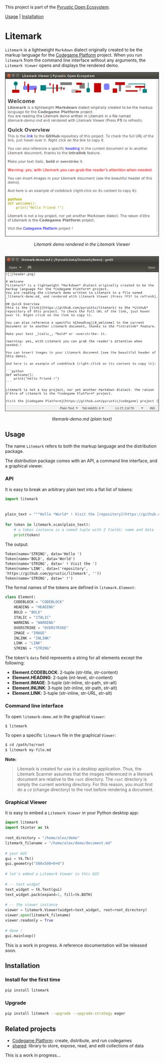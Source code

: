 This project is part of the [Pyrustic Open Ecosystem](https://pyrustic.github.io).

[Usage](#usage) | [Installation](#installation)

# Litemark

`Litemark` is a lightweight `Markdown` dialect originally created to be the markup language for the [Codegame Platform](https://github.com/pyrustic/codegame) project.
When you run `litemark` from the command line interface without any arguments, the `Litemark Viewer` opens and displays the rendered demo.


<div align="center">
    <img src="https://raw.githubusercontent.com/pyrustic/misc/master/media/litemark-rendered.png" alt="Figure" width="680">
    <p align="center">
    <i> Litemark demo rendered in the Litemark Viewer </i>
    </p>
</div>

<br>

<div align="center">
    <img src="https://raw.githubusercontent.com/pyrustic/misc/master/media/litemark-plain-text.png" alt="Figure" width="713">
    <p align="center">
    <i> litemark-demo.md (plain text) </i>
    </p>
</div>

## Usage
The name `Litemark` refers to both the markup language and the distribution package.

The distribution package comes with an API, a command line interface, and a graphical viewer.
### API
It is easy to break an arbitrary plain text into a flat list of tokens:
```python
import litemark


plain_text = """Hello *World* ! Visit the [repository](https://github.com/pyrustic/litemark) !"""

for token in litemark.scan(plain_text):
    # a token instance is a named tuple with 2 fields: name and data 
    print(token)
```
The output:
```
Token(name='STRING', data='Hello ')
Token(name='BOLD', data='World')
Token(name='STRING', data=' ! Visit the ')
Token(name='LINK', data=('repository', 'https://github.com/pyrustic/litemark', ''))
Token(name='STRING', data=' !')
```
The formal names of the tokens are defined in `litemark.Element`:
```python
class Element:
    CODEBLOCK = "CODEBLOCK"
    HEADING = "HEADING"
    BOLD = "BOLD"
    ITALIC = "ITALIC"
    WARNING = "WARNING"
    OVERSTRIKE = "OVERSTRIKE"
    IMAGE = "IMAGE"
    INLINK = "INLINK"
    LINK = "LINK"
    STRING = "STRING"
```
The token's `data` field represents a string for all elements except the following:
- **Element.CODEBLOCK**: 2-tuple (str-title, str-content)
- **Element.HEADING**: 2-tuple (int-level, str-content)
- **Element.IMAGE**: 3-tuple (str-inline, str-path, str-alt)
- **Element.INLINK**: 3-tuple (str-inline, str-path, str-alt)
- **Element.LINK**: 3-tuple (str-inline, str-URL, str-alt)

### Command line interface
To open `litemark-demo.md` in the graphical `Viewer`:
```bash
$ litemark
```

To open a specific `litemark` file in the graphical `Viewer`:
```bash
$ cd /path/to/root
$ litemark my-file.md
```

**Note:**
> Litemark is created for use in a desktop application. Thus, the Litemark Scanner assumes that the images referenced in a litemark document are relative to the `root` directory. The `root` directory is simply the current working directory. For this reason, you must first do a `cd` (change directory) to the root before rendering a document.

### Graphical Viewer
It is easy to embed a `Litemark Viewer` in your Python desktop app:
```python
import litemark
import tkinter as tk

root_directory = "/home/alex/demo"
litemark_filename = "/home/alex/demo/document.md"

# your GUI
gui = tk.Tk()
gui.geometry("500x500+0+0")

# let's embed a Litemark Viewer in this GUI

# -- text widget
text_widget = tk.Text(gui)
text_widget.pack(expand=1, fill=tk.BOTH)

# -- the viewer instance
viewer = litemark.Viewer(widget=text_widget, root=root_directory)
viewer.open(litemark_filename)
viewer.readonly = True

# done !
gui.mainloop()
```

This is a work in progress. A reference documentation will be released soon.

## Installation

### Install for the first time
```bash
pip install litemark
```

### Upgrade
```bash
pip install litemark --upgrade --upgrade-strategy eager
```

## Related projects
- [Codegame Platform](https://github.com/pyrustic/codegame): create, distribute, and run codegames
- [shared](https://github.com/pyrustic/shared): library to store, expose, read, and edit collections of data


This is a work in progress...
